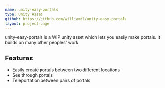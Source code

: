 ```yaml
---
name: unity-easy-portals
type: Unity Asset
github: https://github.com/williambl/unity-easy-portals
layout: project-page
---
```


unity-easy-portals is a WIP unity asset which lets you easily make portals. It builds on many other peoples' work.

## Features

 - Easily create portals between two different locations
 - See through portals
 - Teleportation between pairs of portals
